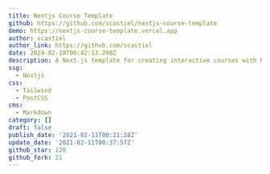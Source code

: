 ```yaml
---
title: Nextjs Course Template
github: https://github.com/scastiel/nextjs-course-template
demo: https://nextjs-course-template.vercel.app
author: scastiel
author_link: https://github.com/scastiel
date: 2024-02-19T06:42:13.298Z
description: A Next.js template for creating interactive courses with React
ssg:
  - Nextjs
css:
  - Tailwind
  - PostCSS
cms:
  - Markdown
category: []
draft: false
publish_date: '2021-02-11T00:21:28Z'
update_date: '2021-02-11T00:37:57Z'
github_star: 120
github_fork: 21
---
```

